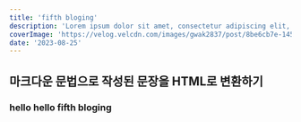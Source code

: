```yaml
---
title: 'fifth bloging'
description: 'Lorem ipsum dolor sit amet, consectetur adipiscing elit, sed do eiusmod tempor incididunt ut labore et dolore magna aliqua. Praesent elementum facilisis leo vel fringilla est ullamcorper eget. At imperdiet dui accumsan sit amet nulla facilities morbi tempus.'
coverImage: 'https://velog.velcdn.com/images/gwak2837/post/8be6cb7e-1450-41cf-800a-b82e96dd2eef/image.png'
date: '2023-08-25'
---
```


## 마크다운 문법으로 작성된 문장을 HTML로 변환하기

### hello hello fifth bloging

